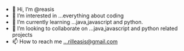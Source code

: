 - 👋 Hi, I’m @reasis
- 👀 I’m interested in ...everything about coding
- 🌱 I’m currently learning ...java,javascript and python.
- 💞️ I’m looking to collaborate on ...java,javascript and python related projects
- 📫 How to reach me ...rilleasis@gmail.com

<!---
reasis/reasis is a ✨ special ✨ repository because its `README.md` (this file) appears on your GitHub profile.
You can click the Preview link to take a look at your changes.
--->
